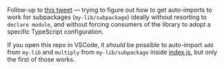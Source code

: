 Follow-up to [this tweet](https://twitter.com/Rich_Harris/status/1657020575854870528) — trying to figure out how to get auto-imports to work for subpackages (`my-lib/subpackage`) ideally without resorting to `declare module`, and without forcing consumers of the library to adopt a specific TypeScript configuration.

If you open this repo in VSCode, it _should_ be possible to auto-import `add` from `my-lib` and `multiply` from `my-lib/subpackage` inside [index.js](index.js), but only the first of those works.
